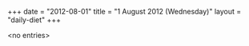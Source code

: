+++
date = "2012-08-01"
title = "1 August 2012 (Wednesday)"
layout = "daily-diet"
+++

\<no entries\>